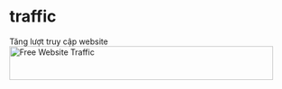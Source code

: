 # traffic
Tăng lượt truy cập website 
<a target="_blank" href="https://hitleap.com/by/Tvfam"><img alt="Free Website Traffic" src="https://hitleap.com/banner.png" width="468" height="60"></a>
